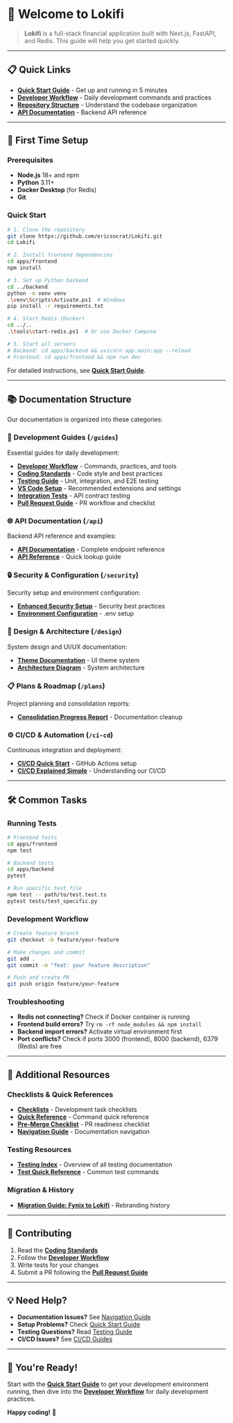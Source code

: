 # 🚀 Welcome to Lokifi

> **Lokifi** is a full-stack financial application built with Next.js, FastAPI, and Redis. This guide will help you get started quickly.

---

## 📋 Quick Links

- **[Quick Start Guide](QUICK_START.md)** - Get up and running in 5 minutes
- **[Developer Workflow](guides/DEVELOPER_WORKFLOW.md)** - Daily development commands and practices
- **[Repository Structure](guides/REPOSITORY_STRUCTURE.md)** - Understand the codebase organization
- **[API Documentation](api/API_DOCUMENTATION.md)** - Backend API reference

---

## 🎯 First Time Setup

### Prerequisites

- **Node.js** 18+ and npm
- **Python** 3.11+
- **Docker Desktop** (for Redis)
- **Git**

### Quick Start

```bash
# 1. Clone the repository
git clone https://github.com/ericsocrat/Lokifi.git
cd Lokifi

# 2. Install frontend dependencies
cd apps/frontend
npm install

# 3. Set up Python backend
cd ../backend
python -m venv venv
.\venv\Scripts\Activate.ps1  # Windows
pip install -r requirements.txt

# 4. Start Redis (Docker)
cd ../..
.\tools\start-redis.ps1  # Or use Docker Compose

# 5. Start all servers
# Backend: cd apps/backend && uvicorn app.main:app --reload
# Frontend: cd apps/frontend && npm run dev
```

For detailed instructions, see **[Quick Start Guide](QUICK_START.md)**.

---

## 📚 Documentation Structure

Our documentation is organized into these categories:

### 🔧 Development Guides (`/guides`)

Essential guides for daily development:

- **[Developer Workflow](guides/DEVELOPER_WORKFLOW.md)** - Commands, practices, and tools
- **[Coding Standards](guides/CODING_STANDARDS.md)** - Code style and best practices
- **[Testing Guide](guides/TESTING_GUIDE.md)** - Unit, integration, and E2E testing
- **[VS Code Setup](guides/VSCODE_SETUP.md)** - Recommended extensions and settings
- **[Integration Tests](guides/INTEGRATION_TESTS_GUIDE.md)** - API contract testing
- **[Pull Request Guide](guides/PULL_REQUEST_GUIDE.md)** - PR workflow and checklist

### 🌐 API Documentation (`/api`)

Backend API reference and examples:

- **[API Documentation](api/API_DOCUMENTATION.md)** - Complete endpoint reference
- **[API Reference](api/API_REFERENCE.md)** - Quick lookup guide

### 🔒 Security & Configuration (`/security`)

Security setup and environment configuration:

- **[Enhanced Security Setup](security/ENHANCED_SECURITY_SETUP.md)** - Security best practices
- **[Environment Configuration](security/ENVIRONMENT_CONFIGURATION.md)** - .env setup

### 📐 Design & Architecture (`/design`)

System design and UI/UX documentation:

- **[Theme Documentation](design/THEME_DOCUMENTATION.md)** - UI theme system
- **[Architecture Diagram](design/ARCHITECTURE_DIAGRAM.md)** - System architecture

### 📋 Plans & Roadmap (`/plans`)

Project planning and consolidation reports:

- **[Consolidation Progress Report](plans/CONSOLIDATION_PROGRESS_REPORT.md)** - Documentation cleanup

### ⚙️ CI/CD & Automation (`/ci-cd`)

Continuous integration and deployment:

- **[CI/CD Quick Start](ci-cd/guides/CI_CD_QUICK_START.md)** - GitHub Actions setup
- **[CI/CD Explained Simple](ci-cd/guides/CI_CD_EXPLAINED_SIMPLE.md)** - Understanding our CI/CD

---

## 🛠️ Common Tasks

### Running Tests

```bash
# Frontend tests
cd apps/frontend
npm test

# Backend tests
cd apps/backend
pytest

# Run specific test file
npm test -- path/to/test.test.ts
pytest tests/test_specific.py
```

### Development Workflow

```bash
# Create feature branch
git checkout -b feature/your-feature

# Make changes and commit
git add .
git commit -m "feat: your feature description"

# Push and create PR
git push origin feature/your-feature
```

### Troubleshooting

- **Redis not connecting?** Check if Docker container is running
- **Frontend build errors?** Try `rm -rf node_modules && npm install`
- **Backend import errors?** Activate virtual environment first
- **Port conflicts?** Check if ports 3000 (frontend), 8000 (backend), 6379 (Redis) are free

---

## 📖 Additional Resources

### Checklists & Quick References

- **[Checklists](CHECKLISTS.md)** - Development task checklists
- **[Quick Reference](QUICK_REFERENCE.md)** - Command quick reference
- **[Pre-Merge Checklist](PRE_MERGE_CHECKLIST.md)** - PR readiness checklist
- **[Navigation Guide](NAVIGATION_GUIDE.md)** - Documentation navigation

### Testing Resources

- **[Testing Index](TESTING_INDEX.md)** - Overview of all testing documentation
- **[Test Quick Reference](TEST_QUICK_REFERENCE.md)** - Common test commands

### Migration & History

- **[Migration Guide: Fynix to Lokifi](MIGRATION_GUIDE_FYNIX_TO_LOKIFI.md)** - Rebranding history

---

## 🤝 Contributing

1. Read the **[Coding Standards](guides/CODING_STANDARDS.md)**
2. Follow the **[Developer Workflow](guides/DEVELOPER_WORKFLOW.md)**
3. Write tests for your changes
4. Submit a PR following the **[Pull Request Guide](guides/PULL_REQUEST_GUIDE.md)**

---

## 💡 Need Help?

- **Documentation Issues?** See [Navigation Guide](NAVIGATION_GUIDE.md)
- **Setup Problems?** Check [Quick Start Guide](QUICK_START.md)
- **Testing Questions?** Read [Testing Guide](guides/TESTING_GUIDE.md)
- **CI/CD Issues?** See [CI/CD Guides](ci-cd/guides/)

---

## 🎉 You're Ready!

Start with the **[Quick Start Guide](QUICK_START.md)** to get your development environment running, then dive into the **[Developer Workflow](guides/DEVELOPER_WORKFLOW.md)** for daily development practices.

**Happy coding!** 🚀
